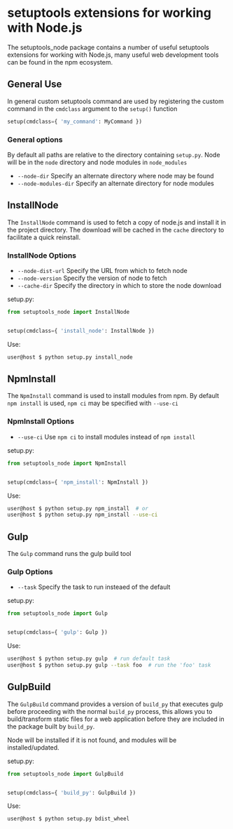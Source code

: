 # setuptools extensions for working with Node.js

The setuptools_node package contains a number of useful setuptools extensions
for working with Node.js, many useful web development tools can be found in the
npm ecosystem.

## General Use

In general custom setuptools command are used by registering the custom command
in the `cmdclass` argument to the `setup()` function

```python
setup(cmdclass={ 'my_command': MyCommand })
```

### General options

By default all paths are relative to the directory containing `setup.py`.  Node
will be in the `node` directory and node modules in `node_modules`

* `--node-dir` Specify an alternate directory where node may be found
* `--node-modules-dir` Specify an alternate directory for node modules

## InstallNode

The `InstallNode` command is used to fetch a copy of node.js and install it
in the project directory.  The download will be cached in the `cache` directory
to facilitate a quick reinstall.

### InstallNode Options

* `--node-dist-url` Specify the URL from which to fetch node
* `--node-version` Specify the version of node to fetch
* `--cache-dir` Specify the directory in which to store the node download

setup.py:

```python
from setuptools_node import InstallNode


setup(cmdclass={ 'install_node': InstallNode })
```

Use:

```sh
user@host $ python setup.py install_node
```

## NpmInstall

The `NpmInstall` command is used to install modules from npm.  By default
`npm install` is used, `npm ci` may be specified with `--use-ci`

### NpmInstall Options

* `--use-ci` Use `npm ci` to install modules instead of `npm install`

setup.py:

```python
from setuptools_node import NpmInstall


setup(cmdclass={ 'npm_install': NpmInstall })
```

Use:

```sh
user@host $ python setup.py npm_install  # or
user@host $ python setup.py npm_install --use-ci
```

## Gulp

The `Gulp` command runs the gulp build tool

### Gulp Options

* `--task` Specify the task to run insteaed of the default

setup.py:

```python
from setuptools_node import Gulp


setup(cmdclass={ 'gulp': Gulp })
```

Use:

```sh
user@host $ python setup.py gulp  # run default task
user@host $ python setup.py gulp --task foo  # run the 'foo' task
```

## GulpBuild

The `GulpBuild` command provides a version of `build_py` that executes gulp
before proceeding with the normal `build_py` process, this allows you to
build/transform static files for a web application before they are included
in the package built by `build_py`.

Node will be installed if it is not found, and modules will be
installed/updated.

setup.py:

```python
from setuptools_node import GulpBuild


setup(cmdclass={ 'build_py': GulpBuild })
```

Use:

```sh
user@host $ python setup.py bdist_wheel
```
